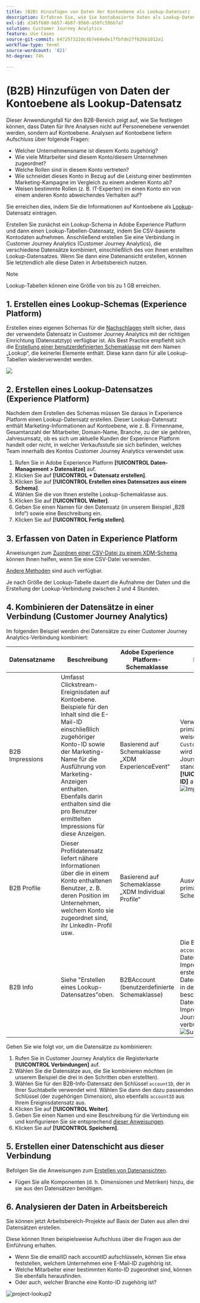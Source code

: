 ```yaml
---
title: (B2B) Hinzufügen von Daten der Kontoebene als Lookup-Datensatz
description: Erfahren Sie, wie Sie kontobasierte Daten als Lookup-Datensatz zu Customer Journey Analytics hinzufügen.
exl-id: d345f680-b657-4b87-9560-a50fc59bb7a7
solution: Customer Journey Analytics
feature: Use Cases
source-git-commit: 647257322dc4b7e64e0e17fbfde27f626b1012a1
workflow-type: tm+mt
source-wordcount: '821'
ht-degree: 74%

---
```


# (B2B) Hinzufügen von Daten der Kontoebene als Lookup-Datensatz

Dieser Anwendungsfall für den B2B-Bereich zeigt auf, wie Sie festlegen können, dass Daten für Ihre Analysen nicht auf Personenebene verwendet werden, sondern auf Kontoebene. Analysen auf Kontoebene liefern Aufschluss über folgende Fragen:

* Welcher Unternehmensname ist diesem Konto zugehörig?
* Wie viele Mitarbeiter sind diesem Konto/diesem Unternehmen zugeordnet?
* Welche Rollen sind in diesem Konto vertreten?
* Wie schneidet dieses Konto in Bezug auf die Leistung einer bestimmten Marketing-Kampagne im Vergleich zu einem anderen Konto ab?
* Weisen bestimmte Rollen (z. B. IT-Experten) im einen Konto ein von einem anderen Konto abweichendes Verhalten auf?

Sie erreichen dies, indem Sie die Informationen auf Kontoebene als [Lookup](/help/getting-started/cja-glossary.md)-Datensatz eintragen.

Erstellen Sie zunächst ein Lookup-Schema in Adobe Experience Platform und dann einen Lookup-Tabellen-Datensatz, indem Sie CSV-basierte Kontodaten aufnehmen. Anschließend erstellen Sie eine Verbindung in Customer Journey Analytics (Customer Journey Analytics), die verschiedene Datensätze kombiniert, einschließlich des von Ihnen erstellten Lookup-Datensatzes. Wenn Sie dann eine Datenansicht erstellen, können Sie letztendlich alle diese Daten in Arbeitsbereich nutzen.

>[!NOTE]
>
>Lookup-Tabellen können eine Größe von bis zu 1 GB erreichen.

## 1. Erstellen eines Lookup-Schemas (Experience Platform)

Erstellen eines eigenen Schemas für die [Nachschlagen](/help/getting-started/cja-glossary.md) stellt sicher, dass der verwendete Datensatz in Customer Journey Analytics mit der richtigen Einrichtung (Datensatztyp) verfügbar ist. Als Best Practice empfiehlt sich die [Erstellung einer benutzerdefinierten Schemaklasse](https://experienceleague.adobe.com/docs/experience-platform/xdm/tutorials/create-schema-ui.html?lang=de#create-new-class) mit dem Namen „Lookup“, die keinerlei Elemente enthält. Diese kann dann für alle Lookup-Tabellen wiederverwendet werden.

![](../assets/create-new-class.png)

## 2. Erstellen eines Lookup-Datensatzes (Experience Platform)

Nachdem dem Erstellen des Schemas müssen Sie daraus in Experience Platform einen Lookup-Datensatz erstellen. Dieser Lookup-Datensatz enthält Marketing-Informationen auf Kontoebene, wie z. B. Firmenname, Gesamtanzahl der Mitarbeiter, Domain-Name, Branche, zu der sie gehören, Jahresumsatz, ob es sich um aktuelle Kunden der Experience Platform handelt oder nicht, in welcher Verkaufsstufe sie sich befinden, welches Team innerhalb des Kontos Customer Journey Analytics verwendet usw.

1. Rufen Sie in Adobe Experience Platform **[!UICONTROL Daten-Management > Datensätze]** auf.
1. Klicken Sie auf **[!UICONTROL + Datensatz erstellen]**.
1. Klicken Sie auf **[!UICONTROL Erstellen eines Datensatzes aus einem Schema]**.
1. Wählen Sie die von Ihnen erstellte Lookup-Schemaklasse aus.
1. Klicken Sie auf **[!UICONTROL Weiter]**.
1. Geben Sie einen Namen für den Datensatz (in unserem Beispiel „B2B Info“) sowie eine Beschreibung ein.
1. Klicken Sie auf **[!UICONTROL Fertig stellen]**.

## 3. Erfassen von Daten in Experience Platform

Anweisungen zum [Zuordnen einer CSV-Datei zu einem XDM-Schema](https://experienceleague.adobe.com/docs/experience-platform/ingestion/tutorials/map-a-csv-file.html?lang=de) können Ihnen helfen, wenn Sie eine CSV-Datei verwenden.

[Andere Methoden](https://experienceleague.adobe.com/docs/experience-platform/ingestion/home.html?lang=de) sind auch verfügbar.

Je nach Größe der Lookup-Tabelle dauert die Aufnahme der Daten und die Erstellung der Lookup-Verbindung zwischen 2 und 4 Stunden.

## 4. Kombinieren der Datensätze in einer Verbindung (Customer Journey Analytics)

Im folgenden Beispiel werden drei Datensätze zu einer Customer Journey Analytics-Verbindung kombiniert:

| Datensatzname | Beschreibung | Adobe Experience Platform-Schemaklasse | Datensatzdetails |
| --- | --- | --- | --- |
| B2B Impressions | Umfasst Clickstream-Ereignisdaten auf Kontoebene. Beispiele für den Inhalt sind die E-Mail-ID einschließlich zugehöriger Konto-ID sowie der Marketing-Name für die Ausführung von Marketing-Anzeigen enthalten. Ebenfalls darin enthalten sind die pro Benutzer ermittelten Impressions für diese Anzeigen. | Basierend auf Schemaklasse „XDM ExperienceEvent“ | Verwenden Sie `emailID` als primäre Identität und weisen Sie als Namespace `Customer ID` zu. Dadurch wird sie in Customer Journey Analytics als die standardmäßige **[!UICONTROL Personen-ID]** angezeigt. ![Impressionen](../assets/impressions-mixins.png) |
| B2B Profile | Dieser Profildatensatz liefert nähere Informationen über die in einem Konto enthaltenen Benutzer, z. B. deren Position im Unternehmen, welchem Konto sie zugeordnet sind, ihr LinkedIn-Profil usw. | Basierend auf Schemaklasse „XDM Individual Profile“ | Auswählen `emailID` als primäre ID in diesem Schema. |
| B2B Info | Siehe &quot;Erstellen eines Lookup-Datensatzes&quot;oben. | B2BAccount (benutzerdefinierte Schemaklasse) | Die Beziehung zwischen `accountID` und der Datensatz &quot;B2B-Impressionen&quot;automatisch erstellt wurde, indem der Datensatz &quot;B2B Info&quot;wie in den folgenden Schritten beschrieben mit dem Datensatz &quot;B2B-Impressionen&quot;in Customer Journey Analytics verbunden wurde. ![Suche](../assets/lookup-mixins.png) |

Gehen Sie wie folgt vor, um die Datensätze zu kombinieren:

1. Rufen Sie in Customer Journey Analytics die Registerkarte **[!UICONTROL Verbindungen]** auf.
1. Wählen Sie die Datensätze aus, die Sie kombinieren möchten (in unserem Beispiel die drei in den Schritten oben erstellten).
1. Wählen Sie für den B2B-Info-Datensatz den Schlüssel `accountID`, der in Ihrer Suchtabelle verwendet wird. Wählen Sie dann den dazu passenden Schlüssel (der zugehörigen Dimension), also ebenfalls `accountID` aus Ihrem Ereignisdatensatz aus.
1. Klicken Sie auf **[!UICONTROL Weiter]**.
1. Geben Sie einen Namen und eine Beschreibung für die Verbindung ein und konfigurieren Sie sie entsprechend [dieser Anweisungen](/help/connections/create-connection.md).
1. Klicken Sie auf **[!UICONTROL Speichern]**.

## 5. Erstellen einer Datenschicht aus dieser Verbindung

Befolgen Sie die Anweisungen zum [Erstellen von Datenansichten](/help/data-views/create-dataview.md).

* Fügen Sie alle Komponenten (d. h. Dimensionen und Metriken) hinzu, die sie aus den Datensätzen benötigen.

## 6. Analysieren der Daten in Arbeitsbereich

Sie können jetzt Arbeitsbereich-Projekte auf Basis der Daten aus allen drei Datensätzen erstellen.

Diese können Ihnen beispielsweise Aufschluss über die Fragen aus der Einführung erhalten.

* Wenn Sie die emailID nach accountID aufschlüsseln, können Sie etwa feststellen, welchem Unternehmen eine E-Mail-ID zugehörig ist.
* Welche Mitarbeiter einer bestimmten Konto-ID zugeordnet sind, können Sie ebenfalls herausfinden.
* Oder auch, welcher Branche eine Konto-ID zugehörig ist?

![project-lookup2](assets/analyze.png)
